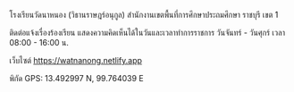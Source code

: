 โรงเรียนวัดนาหนอง (วิธานราษฎร์อนุกูล) สำนักงานเขตพื้นที่การศึกษาประถมศึกษา ราชบุรี เขต 1

ติดต่อแจ้งเรื่องร้องเรียน แสดงความคิดเห็นได้ในวันและเวลาทำการราชการ วันจันทร์ - วันศุกร์ เวลา 08:00 - 16:00 น.

เว็บไซต์ https://watnanong.netlify.app

พิกัด GPS: 13.492997 N, 99.764039 E

